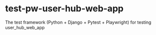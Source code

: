 # test-pw-user-hub-web-app
The test framework (Python + Django + Pytest + Playwright) for testing user_hub_web_app
